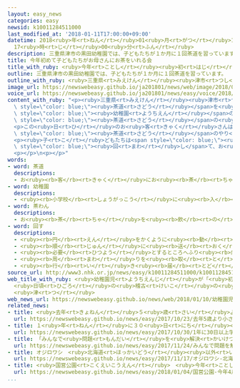 ```yaml
---
layout: easy_news
categories: easy
newsid: k10011284511000
last_modified_at: '2018-01-11T17:00:00+09:00'
datetime: 2018<ruby>年<rt>ねん</rt></ruby>01<ruby>月<rt>がつ</rt></ruby>11<ruby>日<rt>にち</rt></ruby>
  17<ruby>時<rt>じ</rt></ruby>00<ruby>分<rt>ふん</rt></ruby>
description: 三重県津市の黒田幼稚園では、子どもたちが１か月に１回茶道を習っています。
title: 今年初めて子どもたちがお母さんにお茶をいれる会
title_with_ruby: <ruby>今年<rt>ことし</rt></ruby><ruby>初<rt>はじ</rt></ruby>めて<ruby>子<rt>こ</rt></ruby>どもたちがお<ruby>母<rt>かあ</rt></ruby>さんにお<ruby>茶<rt>ちゃ</rt></ruby>をいれる<ruby>会<rt>かい</rt></ruby>
outline: 三重県津市の黒田幼稚園では、子どもたちが１か月に１回茶道を習っています。
outline_with_ruby: <ruby>三重県<rt>みえけん</rt></ruby><ruby>津市<rt>つし</rt></ruby>の<ruby>黒田幼稚園<rt>くろだようちえん</rt></ruby>では、<ruby>子<rt>こ</rt></ruby>どもたちが１か<ruby>月<rt>げつ</rt></ruby>に１<ruby>回<rt>かい</rt></ruby><ruby>茶道<rt>さどう</rt></ruby>を<ruby>習<rt>なら</rt></ruby>っています。
image_url: https://newswebeasy.github.io/ja201801/news/web/image/2018/01/10/K10011284511_1801102131_1801102131_01_03.jpg
voice_url: https://newswebeasy.github.io/ja201801/news/easy/voice/2018/01/11/k10011284511000.mp3
content_with_ruby: "<p><ruby>三重県<rt>みえけん</rt></ruby><ruby>津市<rt>つし</rt></ruby>の<ruby>黒田幼稚園<rt>くろだようちえん</rt></ruby>では、<ruby>子<rt>こ</rt></ruby>どもたちが１か<ruby>月<rt>げつ</rt></ruby>に１<ruby>回<rt>かい</rt></ruby><span\
  \ style=\"color: blue;\"><ruby>茶道<rt>さどう</rt></ruby></span>を<ruby>習<rt>なら</rt></ruby>っています。<ruby>１０日<rt>とおか</rt></ruby>、この<span\
  \ style=\"color: blue;\"><ruby>幼稚園<rt>ようちえん</rt></ruby></span>の５<ruby>歳<rt>さい</rt></ruby>から６<ruby>歳<rt>さい</rt></ruby>の８<ruby>人<rt>にん</rt></ruby>の<ruby>子<rt>こ</rt></ruby>どもたちが<ruby>今年<rt>ことし</rt></ruby><ruby>最初<rt>さいしょ</rt></ruby>の<span\
  \ style=\"color: blue;\"><ruby>茶道<rt>さどう</rt></ruby></span>の<ruby>会<rt>かい</rt></ruby>を<ruby>開<rt>ひら</rt></ruby>きました。</p>\n\
  <p>この<ruby>日<rt>ひ</rt></ruby>のお<ruby>客<rt>きゃく</rt></ruby>さんはお<ruby>母<rt>かあ</rt></ruby>さんたちです。<ruby>子<rt>こ</rt></ruby>どもたちは、<ruby>最初<rt>さいしょ</rt></ruby>に<ruby>庭<rt>にわ</rt></ruby>の<ruby>水<rt>みず</rt></ruby>で<ruby>手<rt>て</rt></ruby>をきれいにしてから<ruby>部屋<rt>へや</rt></ruby>に<ruby>入<rt>はい</rt></ruby>りました。そして、お<ruby>母<rt>かあ</rt></ruby>さんにお<ruby>菓子<rt>かし</rt></ruby>を<ruby>運<rt>はこ</rt></ruby>んだあと、<ruby>先生<rt>せんせい</rt></ruby>に<ruby>教<rt>おし</rt></ruby>えてもらいながら、<ruby>自分<rt>じぶん</rt></ruby>のお<ruby>母<rt>かあ</rt></ruby>さんの<ruby>前<rt>まえ</rt></ruby>に<ruby>座<rt>すわ</rt></ruby>って<span\
  \ style=\"color: blue;\"><ruby>茶道<rt>さどう</rt></ruby></span>のやり<ruby>方<rt>かた</rt></ruby>でお<ruby>茶<rt>ちゃ</rt></ruby>をいれました。</p>\n\
  <p><ruby>子<rt>こ</rt></ruby>どもたちは<span style=\"color: blue;\"><ruby>茶<rt>ちゃ</rt></ruby>わん</span>がきれいに<ruby>見<rt>み</rt></ruby>えるように<span\
  \ style=\"color: blue;\"><ruby>回<rt>まわ</rt></ruby>し</span>て、お<ruby>母<rt>かあ</rt></ruby>さんの<ruby>前<rt>まえ</rt></ruby>にお<ruby>茶<rt>ちゃ</rt></ruby>を<ruby>置<rt>お</rt></ruby>きました。お<ruby>母<rt>かあ</rt></ruby>さんたちはおいしそうにお<ruby>茶<rt>ちゃ</rt></ruby>を<ruby>飲<rt>の</rt></ruby>んでいました。<ruby>子<rt>こ</rt></ruby>どもは「お<ruby>母<rt>かあ</rt></ruby>さんが<ruby>喜<rt>よろこ</rt></ruby>んでいてうれしかったです」と<ruby>話<rt>はな</rt></ruby>していました。</p>\n\
  <p></p>\n<p></p>"
words:
- word: 茶道
  descriptions:
  - お<ruby><rb>客</rb><rt>きゃく</rt></ruby>にお<ruby><rb>茶</rb><rt>ちゃ</rt></ruby>を<ruby><rb>出</rb><rt>だ</rt></ruby>したり、<ruby><rb>飲</rb><rt>の</rt></ruby>んだりするときの<ruby><rb>作法</rb><rt>さほう</rt></ruby>。<ruby><rb>千利休</rb><rt>せんのりきゅう</rt></ruby>が<ruby><rb>完成</rb><rt>かんせい</rt></ruby>させたといわれる。<ruby><rb>茶</rb><rt>ちゃ</rt></ruby>の<ruby><rb>湯</rb><rt>ゆ</rt></ruby>。ちゃどう。
- word: 幼稚園
  descriptions:
  - <ruby><rb>小学校</rb><rt>しょうがっこう</rt></ruby>に<ruby><rb>入</rb><rt>はい</rt></ruby>る<ruby><rb>前</rb><rt>まえ</rt></ruby>の<ruby><rb>子</rb><rt>こ</rt></ruby>どもに、<ruby><rb>集団生活</rb><rt>しゅうだんせいかつ</rt></ruby>に<ruby><rb>慣</rb><rt>な</rt></ruby>れさせるため、いろいろのことを<ruby><rb>教</rb><rt>おし</rt></ruby>える<ruby><rb>所</rb><rt>ところ</rt></ruby>。
- word: 茶わん
  descriptions:
  - お<ruby><rb>茶</rb><rt>ちゃ</rt></ruby>を<ruby><rb>飲</rb><rt>の</rt></ruby>んだり、ご<ruby><rb>飯</rb><rt>はん</rt></ruby>を<ruby><rb>食</rb><rt>た</rt></ruby>べたりするときに<ruby><rb>使</rb><rt>つか</rt></ruby>う<ruby><rb>器</rb><rt>うつわ</rt></ruby>。
- word: 回す
  descriptions:
  - <ruby><rb>円</rb><rt>えん</rt></ruby>をかくように<ruby><rb>動</rb><rt>うご</rt></ruby>かす。
  - <ruby><rb>順</rb><rt>じゅん</rt></ruby>に<ruby><rb>送</rb><rt>おく</rt></ruby>る。
  - <ruby><rb>必要</rb><rt>ひつよう</rt></ruby>とするところへふり<ruby><rb>向</rb><rt>む</rt></ruby>ける。さし<ruby><rb>向</rb><rt>む</rt></ruby>ける。
  - <ruby><rb>周</rb><rt>まわ</rt></ruby>りを<ruby><rb>取</rb><rt>と</rt></ruby>り<ruby><rb>巻</rb><rt>ま</rt></ruby>くようにする。
  - <ruby><rb>行</rb><rt>い</rt></ruby>き<ruby><rb>届</rb><rt>とど</rt></ruby>かせる。
source_url: http://www3.nhk.or.jp/news/easy/k10011284511000/k10011284511000.html
web_title_with_ruby: <ruby>幼稚園児<rt>ようちえんじ</rt></ruby>が「<ruby>初釜<rt>はつがま</rt></ruby>」
  <ruby>日頃<rt>ひごろ</rt></ruby>の<ruby>稽古<rt>けいこ</rt></ruby>の<ruby>成果<rt>せいか</rt></ruby><ruby>披露<rt>ひろう</rt></ruby>
  <ruby>津<rt>つ</rt></ruby>
web_news_url: https://newswebeasy.github.io/news/web/2018/01/10/幼稚園児が初釜-日頃の稽古の成果披露-津
related_news:
- title: <ruby>去年<rt>きょねん</rt></ruby>５<ruby>歳<rt>さい</rt></ruby>より<ruby>小<rt>ちい</rt></ruby>さな<ruby>子<rt>こ</rt></ruby>どもが５６０<ruby>万<rt>まん</rt></ruby><ruby>人<rt>にん</rt></ruby><ruby>亡<rt>な</rt></ruby>くなった
  url: https://newswebeasy.github.io/news/easy/2017/10/23/去年5歳より小さな子どもが560万人亡くなった
- title: １<ruby>年<rt>ねん</rt></ruby>に３０<ruby>日<rt>にち</rt></ruby><ruby>以上<rt>いじょう</rt></ruby><ruby>学校<rt>がっこう</rt></ruby>を<ruby>休<rt>やす</rt></ruby>んだ<ruby>子<rt>こ</rt></ruby>どもは１３<ruby>万<rt>まん</rt></ruby>４０００<ruby>人<rt>にん</rt></ruby><ruby>以上<rt>いじょう</rt></ruby>
  url: https://newswebeasy.github.io/news/easy/2017/10/30/1年に30日以上学校を休んだ子どもは13万4000人以上
- title: 「みんなで<ruby>問題<rt>もんだい</rt></ruby>を<ruby>解決<rt>かいけつ</rt></ruby>する<ruby>力<rt>ちから</rt></ruby>」<ruby>日本<rt>にっぽん</rt></ruby>の１５<ruby>歳<rt>さい</rt></ruby>は<ruby>世界<rt>せかい</rt></ruby>で２<ruby>番<rt>ばん</rt></ruby>
  url: https://newswebeasy.github.io/news/easy/2017/11/24/みんなで問題を解決する力日本の15歳は世界で2番
- title: オジロワシ　<ruby>北海道<rt>ほっかいどう</rt></ruby><ruby>以外<rt>いがい</rt></ruby>でも<ruby>子<rt>こ</rt></ruby>どもを<ruby>育<rt>そだ</rt></ruby>てていた
  url: https://newswebeasy.github.io/news/easy/2017/11/17/オジロワシ-北海道以外でも子どもを育てていた
- title: <ruby>国営公園<rt>こくえいこうえん</rt></ruby>　<ruby>今年<rt>ことし</rt></ruby>４<ruby>月<rt>がつ</rt></ruby>から<ruby>子<rt>こ</rt></ruby>どもの<ruby>入園<rt>にゅうえん</rt></ruby><ruby>料<rt>りょう</rt></ruby>が<ruby>無料<rt>むりょう</rt></ruby>になる
  url: https://newswebeasy.github.io/news/easy/2018/01/04/国営公園-今年4月から子どもの入園料が無料になる
...
```

